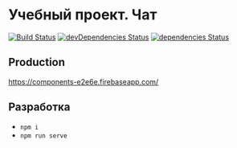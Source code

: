 # Учебный проект. Чат #

[![Build Status](https://travis-ci.org/iketari/superchat.svg?branch=master)](https://travis-ci.org/iketari/superchat) [![devDependencies Status](https://david-dm.org/iketari/superchat/dev-status.svg)](https://david-dm.org/iketari/superchat?type=dev) [![dependencies Status](https://david-dm.org/iketari/superchat/status.svg)](https://david-dm.org/iketari/superchat)

## Production ##

https://components-e2e6e.firebaseapp.com/

## Разработка ##

- `npm i`
- `npm run serve`


